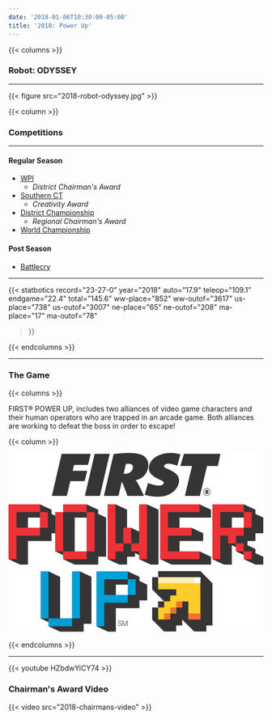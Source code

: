 ```yaml
---
date: '2018-01-06T10:30:00-05:00'
title: '2018: Power Up'
---
```


{{< columns >}}

### Robot: ODYSSEY

---

{{< figure src="2018-robot-odyssey.jpg" >}}

{{< column >}}

### Competitions

---

#### Regular Season

* [WPI](https://www.thebluealliance.com/event/2018mawor)
  * _District Chairman's Award_
* [Southern CT](https://www.thebluealliance.com/event/2018ctsct)
  * _Creativity Award_
* [District Championship](https://www.thebluealliance.com/event/2018necmp)
  * _Regional Chairman's Award_
* [World Championship](https://www.thebluealliance.com/event/2018cars)

#### Post Season

* [Battlecry](https://www.thebluealliance.com/event/2018bc)

---

{{< statbotics
    record="23-27-0" year="2018"
    auto="17.9" teleop="109.1" endgame="22.4" total="145.6"
    ww-place="852" ww-outof="3617"
    us-place="738" us-outof="3007"
    ne-place="65"  ne-outof="208"
    ma-place="17"  ma-outof="78"
>}}

{{< endcolumns >}}

---

### The Game

{{< columns >}}

FIRST® POWER UP, includes two alliances of video game characters and their human operators who are trapped in an arcade game. Both alliances are working to defeat the boss in order to escape!

{{< column >}}

[![Power Up Logo](power-up-frc-logo.svg)](https://en.wikipedia.org/wiki/FIRST_Power_Up)

{{< endcolumns >}}

---

{{< youtube HZbdwYiCY74 >}}

### Chairman's Award Video

{{< video src="2018-chairmans-video" >}}


